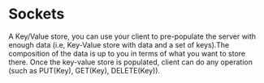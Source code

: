 # Sockets
A Key/Value store, you can use your client to pre-populate the server with enough data (i.e, Key-Value store with data and a set of keys).The composition of the data is up to you in terms of what you want to store there. Once the key-value store is populated, client can do any operation (such as PUT(Key), GET(Key), DELETE(Key)).

